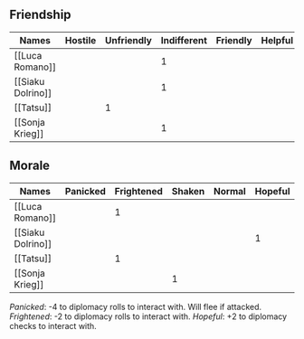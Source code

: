 

## Friendship
| Names             | Hostile | Unfriendly | Indifferent | Friendly | Helpful |
| ----------------- | ------- | ---------- | ----------- | -------- | ------- |
| [[Luca Romano]]   |         |            | 1           |          |         |
| [[Siaku Dolrino]] |         |            | 1           |          |         |
| [[Tatsu]]         |         | 1          |             |          |         |
| [[Sonja Krieg]]   |         |            | 1           |          |         |


## Morale
| Names             | Panicked | Frightened | Shaken | Normal | Hopeful |
| ----------------- | -------- | ---------- | ------ | ------ | ------- |
| [[Luca Romano]]   |          | 1          |        |        |         |
| [[Siaku Dolrino]] |          |            |        |        | 1       |
| [[Tatsu]]         |          | 1          |        |        |         |
| [[Sonja Krieg]]   |          |            | 1      |        |         |
*Panicked*: -4 to diplomacy rolls to interact with. Will flee if attacked.
*Frightened*: -2 to diplomacy rolls to interact with.
*Hopeful*: +2 to diplomacy checks to interact with.